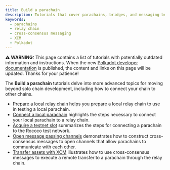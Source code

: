 ```yaml
---
title: Build a parachain
description: Tutorials that cover parachains, bridges, and messaging between them.
keywords:
  - parachains
  - relay chain
  - cross-consensus messaging
  - XCM
  - Polkadot
---
```


<div class="warning">
	<p>
	<strong>⚠️ WARNING:</strong> This page contains a list of tutorials with potentially outdated information 
  and instructions. When the new <a href="https://forum.polkadot.network/t/decentralized-futures-ecosystem-devrel-team-for-polkadot-by-papermoon/5811">Polkadot developer documentation</a> is published, the content and 
  links on this page will be updated. Thanks for your patience!
	</p>
</div>

The **Build a parachain** tutorials delve into more advanced topics for moving beyond solo chain development, including how to connect your chain to other chains.

- [Prepare a local relay chain](/tutorials/build-a-parachain/prepare-a-local-relay-chain/) helps you prepare a local relay chain to use in testing a local parachain.
- [Connect a local parachain](/tutorials/build-a-parachain/connect-a-local-parachain/) highlights the steps necessary to connect your local parachain to a relay chain.
- [Acquire a testnet slot](/tutorials/build-a-parachain/acquire-a-testnet-slot/) summarizes the steps for connecting a parachain to the Rococo test network.
- [Open message passing channels](/tutorials/build-a-parachain/open-message-passing-channels/) demonstrates how to construct cross-consensus messages to open channels that allow parachains to communicate with each other.
- [Transfer assets with XCM](/tutorials/build-a-parachain/transfer-assets-with-xcm/) illustrates how to use cross-consensus messages to execute a remote transfer to a parachain through the relay chain.